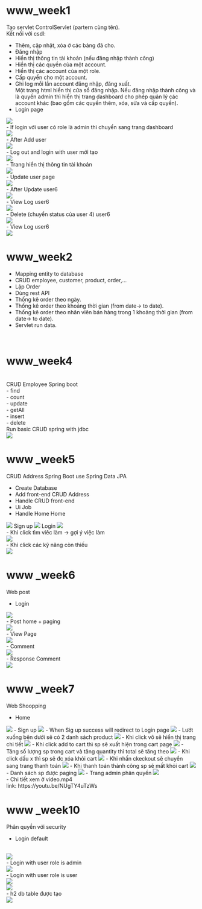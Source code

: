 # www_week1
  Tạo servlet ControlServlet (partern cùng tên).
  <br/>
  Kết nối với csdl:
   <br/>
- Thêm, cập nhật, xóa ở các bảng đã cho.
   <br/>
- Đăng nhập
   <br/>
- Hiển thị thông tin tài khoản (nếu đăng nhập thành công)
   <br/>
- Hiển thị các quyền của một account.
   <br/>
- Hiển thị các account của một role.
   <br/>
- Cấp quyền cho một account.
   <br/>
- Ghi log mỗi lần account đăng nhập, đăng xuất.
   <br/>
  Một trang html hiển thị cửa sổ đăng nhập. Nếu đăng nhập thành công và là quyền admin
thì hiển thị trang dashboard cho phép quản lý các account khác (bao gồm các quyền thêm,
xóa, sửa và cấp quyền).
- Login page <br/>
<img src="https://github.com/BuiXuanManh/www/assets/91316469/2e8ca320-e40b-4e9f-9ab0-287cc98cb849" />
<br/>
- If login với user có role là admin thì chuyển sang trang dashboard
<br/>
<img src="https://github.com/BuiXuanManh/www/assets/91316469/22ebac63-f3ed-4c2e-a337-86a4d5ce5f61" />
<br/>
- After Add user 
<br/>
<img src="https://github.com/BuiXuanManh/www/assets/91316469/d21b62bc-3d75-4def-a3cf-e34f4947a229" />
<br/>
- Log out and login with user mới tạo
<br/>
<img src="https://github.com/BuiXuanManh/www/assets/91316469/9b99da9d-0649-42d5-bf49-c598f9eac472" />
<br/>
- Trang hiển thị thông tin tài khoản
<br/>
<img src="https://github.com/BuiXuanManh/www/assets/91316469/c2525df6-95df-48db-b366-21e9b7956fc4" />
<br/>
- Update user page
<br/>
<img src="https://github.com/BuiXuanManh/www/assets/91316469/a7c2ccba-e515-4360-be8c-270c68936ff7" />
<br/>
- After Update user6
<br/>
<img src="https://github.com/BuiXuanManh/www/assets/91316469/c1234502-bc51-4aba-9394-cd2d59432e97" />
<br/>
- View Log user6
<br/>
<img src="https://github.com/BuiXuanManh/www/assets/91316469/f3fa4711-bd29-4d2a-ba93-8b46771346a5" />
<br/>
- Delete (chuyển status của user 4) user6
<br/>
<img src="https://github.com/BuiXuanManh/www/assets/91316469/d60e7dab-5a03-4699-8dba-df711f8d7597" />
<br/>
- View Log user6
<br/>
<img src="https://github.com/BuiXuanManh/www/assets/91316469/7e94aea8-a143-4e8d-aa2a-b16074543087" />
<br/>

# www_week2
- Mapping entity to database
  <br>
- CRUD employee, customer, product, order,...
   <br>
- Lập Order
   <br>
- Dùng rest API
   <br>
- Thống kê order theo ngày.
   <br>
- Thống kê order theo khoảng thời gian (from date-> to date).
   <br>
- Thống kê order theo nhân viên bán hàng trong 1 khoảng thời gian  (from date-> to date).
   <br/>
- Servlet run data.
<br/>

# www_week4
<br/>
CRUD Employee Spring boot
<br/>
- find
  <br/>
- count
<br/>
- update
<br/>
- getAll<br/>
- insert<br/>
- delete
<br/>
Run basic CRUD spring with jdbc
<br/>
<img src="https://github.com/BuiXuanManh/www/assets/91316469/7471f3c6-5ffa-4319-9dee-bf63b50a46b4"/>

# www _week5
CRUD Address Spring Boot use Spring Data JPA
- Create Database
- Add front-end CRUD Address
- Handle CRUD front-end
- Ui Job
- Handle Home
Home
<img src="https://github.com/BuiXuanManh/www/assets/91316469/736a295d-1e5f-4bab-9d61-fd353fead46f" />
Sign up
<img src="https://github.com/BuiXuanManh/www/assets/91316469/a8499480-30d1-4fbd-abd2-9745b7eb20ce" />
Login
<img src="https://github.com/BuiXuanManh/www/assets/91316469/9dbcac3c-bde0-413d-9053-c12980e2aa32" />
<br/>
- Khi click tìm viêc làm -> gợi ý việc làm
<br/>
<img src="https://github.com/BuiXuanManh/www/assets/91316469/5347c8eb-eb73-434f-91ab-d8c55e86c48c" />
<br/>
- Khi click các kỹ năng còn thiếu
<br/>
<img src="https://github.com/BuiXuanManh/www/assets/91316469/63652882-bada-43cd-879f-2f91a6078558" />
<br/>

# www _week6
Web post 
- Login <br/>
<img src="https://github.com/BuiXuanManh/www/assets/91316469/0f0169df-f5ae-4900-bdf4-a7fa8e8f14bd2" />
<br/>
- Post home + paging <br/>
<img src="https://github.com/BuiXuanManh/www/assets/91316469/d412781f-1f9b-43f7-8551-0f7a7f0d9ff22" />
<br/>
- View Page <br/>
<img src="https://github.com/BuiXuanManh/www/assets/91316469/ae07681f-478e-4a5c-8208-6380b2aa6fe3" />
<br/>
- Comment <br/>
<img src="https://github.com/BuiXuanManh/www/assets/91316469/27b26c0d-76ca-4809-becd-7c0ba7c1f13a" />
<br/>
- Response Comment <br/>
<img src="https://github.com/BuiXuanManh/www/assets/91316469/de49aa3f-7696-4645-aadb-83b6b2845a02" />
<br/>

# www _week7
Web Shoopping
- Home
<img src="https://github.com/BuiXuanManh/www/assets/91316469/cf597282-4a25-4cac-bca8-64001f93838c" />
- Sign up
<img src="https://github.com/BuiXuanManh/www/assets/91316469/5703c6bc-057a-4145-9ffc-c0a23a3d6068" />
- When Sig up success will redirect to Login page
<img src="https://github.com/BuiXuanManh/www/assets/91316469/8c2984fa-0427-4efb-bc43-6ac576a24d5e" />
- Lướt xuống bên dưới sẽ có 2 danh sách product
<img src="https://github.com/BuiXuanManh/www/assets/91316469/edca992e-b310-47df-aef0-019c57514819" />
- Khi click vô sẽ hiển thị trang chi tiết
<img src="https://github.com/BuiXuanManh/www/assets/91316469/72ddd304-4ed5-41de-8bdb-103a7e8c992b" />
- Khi click add to cart thì sp sẽ xuất hiện trong cart page
<img src="https://github.com/BuiXuanManh/www/assets/91316469/d5c45a65-26d5-4217-abaa-29f2c56ccd6a" />
- Tăng số lượng sp trong cart và tăng quantity thì total sẽ tăng theo
<img src="https://github.com/BuiXuanManh/www/assets/91316469/f8449b88-9ada-4ce1-a57c-4c22c7e62a5f" />
- Khi click dấu x thì sp sẽ đc xóa khỏi cart
<img src="https://github.com/BuiXuanManh/www/assets/91316469/7825cc72-26b7-424d-807d-e6e1f8a40afe" />
- Khi nhấn ckeckout sẽ chuyển sang trang thanh toán
<img src="https://github.com/BuiXuanManh/www/assets/91316469/9fa3801e-99e4-41fa-b358-de41d488c1d7" />
- Khi thanh toán thành công sp sẽ mất khỏi cart
<img src="https://github.com/BuiXuanManh/www/assets/91316469/81231d03-193a-41ff-ab8a-cfd5aa705c7e" />
- Danh sách sp được paging
<img src="https://github.com/BuiXuanManh/www/assets/91316469/a964a360-380b-4eaa-bf73-4bdb87761b03" />
- Trang admin phân quyền
<img src="https://github.com/BuiXuanManh/www/assets/91316469/e1b0fb75-4a15-43fb-ba21-a287cefed020" />
<br/>
- Chi tiết xem ở video.mp4<br/>
link: https://youtu.be/NUgTY4uTzWs
<br/>
  
# www _week10
Phân quyền với security
<br/>
- Login default
<br/>
<img src="https://github.com/BuiXuanManh/www/assets/91316469/69980061-bb1a-403b-a446-54d2b295f1dc" />
<br/>
- Login with user role is admin
<br/>
<img src="https://github.com/BuiXuanManh/www/assets/91316469/69980061-bb1a-403b-a446-54d2b295f1dc" />
<br/>
- Login with user role is user
<br/>
<img src="https://github.com/BuiXuanManh/www/assets/91316469/9df0017b-459e-4392-9f76-35a45fefd6bf" />
<br/>
<img src="https://github.com/BuiXuanManh/www/assets/91316469/2e8e1983-782f-47e2-ad1f-b86e416ba1ee" />
<br/>
- h2 db table được tạo
<br/>
<img src="https://github.com/BuiXuanManh/www/assets/91316469/c63fc761-2249-4093-8a9c-9f77e0cff2be" />
<br/>
